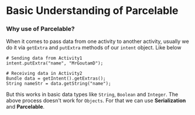 # Basic Understanding of Parcelable

### Why use of Parcelable?
When it comes to pass data from one activity to another activity, usually we do it via `getExtra` and  `putExtra` methods of our `intent` object. Like below
```
# Sending data from Activity1
intent.putExtra("name", "MrGoutamD");
```

```
# Receiving data in Activity2
Bundle data = getIntent().getExtras();
String nameStr = data.getString("name");
```
But this works in basic data types like `String`, `Boolean` and `Integer`. The above process doesn't work for `Objects`. For that we can use  **Serialization** and **Parcelable**. 

